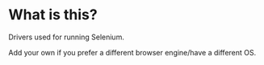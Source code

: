 # What is this?
Drivers used for running Selenium.

Add your own if you prefer a different browser engine/have a different OS.